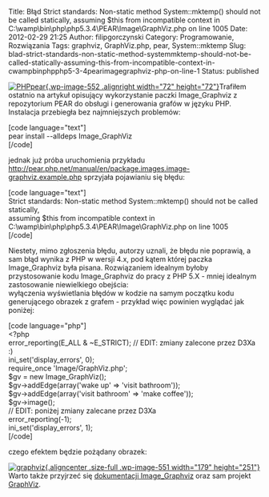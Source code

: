 Title: Błąd Strict standards: Non-static method System::mktemp() should not be called statically, assuming $this from incompatible context in C:\wamp\bin\php\php5.3.4\PEAR\Image\GraphViz.php on line 1005
Date: 2012-02-29 21:25
Author: filipgorczynski
Category: Programowanie, Rozwiązania
Tags: graphviz, GraphViz.php, pear, System::mktemp
Slug: blad-strict-standards-non-static-method-systemmktemp-should-not-be-called-statically-assuming-this-from-incompatible-context-in-cwampbinphpphp5-3-4pearimagegraphviz-php-on-line-1
Status: published

[![](http://filipgorczynski.files.wordpress.com/2012/02/phppear.png?w=150 "PHPpear"){.wp-image-552 .alignright width="72" height="72"}](http://filipgorczynski.files.wordpress.com/2012/02/phppear.png)Trafiłem ostatnio na artykuł opisujący wykorzystanie paczki Image\_Graphviz z repozytorium PEAR do obsługi i generowania grafów w języku PHP. Instalacja przebiegła bez najmniejszych problemów:

\[code language="text"\]  
pear install --alldeps Image\_GraphViz  
\[/code\]

jednak już próba uruchomienia przykładu <http://pear.php.net/manual/en/package.images.image-graphviz.example.php> sprzyjała pojawianiu się błędu:

\[code language="text"\]  
Strict standards: Non-static method System::mktemp() should not be called statically,  
assuming \$this from incompatible context in C:\\wamp\\bin\\php\\php5.3.4\\PEAR\\Image\\GraphViz.php on line 1005  
\[/code\]

Niestety, mimo zgłoszenia błędu, autorzy uznali, że błędu nie poprawią, a sam błąd wynika z PHP w wersji 4.x, pod kątem której paczka Image\_Graphviz była pisana. Rozwiązaniem idealnym byłoby przystosowanie kodu Image\_Graphviz do pracy z PHP 5.X - mniej idealnym zastosowanie niewielkiego obejścia:  
wyłączenia wyświetlania błędów w kodzie na samym początku kodu generującego obrazek z grafem - przykład więc powinien wyglądać jak poniżej:

\[code language="php"\]  
\<?php  
error\_reporting(E\_ALL & \~E\_STRICT); // EDIT: zmiany zalecone przez D3Xa :)  
ini\_set('display\_errors', 0);  
require\_once 'Image/GraphViz.php';  
\$gv = new Image\_GraphViz();  
\$gv-\>addEdge(array('wake up' =\> 'visit bathroom'));  
\$gv-\>addEdge(array('visit bathroom' =\> 'make coffee'));  
\$gv-\>image();  
// EDIT: poniżej zmiany zalecane przez D3Xa  
error\_reporting(-1);  
ini\_set('display\_errors', 1);  
\[/code\]

czego efektem będzie pożądany obrazek:

[![](http://filipgorczynski.files.wordpress.com/2012/02/graphviz.png "graphviz"){.aligncenter .size-full .wp-image-551 width="179" height="251"}](http://filipgorczynski.files.wordpress.com/2012/02/graphviz.png)  
Warto także przyjrzeć się [dokumentacji Image\_Graphviz](pear.php.net/package/Image_GraphViz/docs/latest/Image_GraphViz/Image_GraphViz.html) oraz sam projekt [GraphViz](http://www.graphviz.org/).
